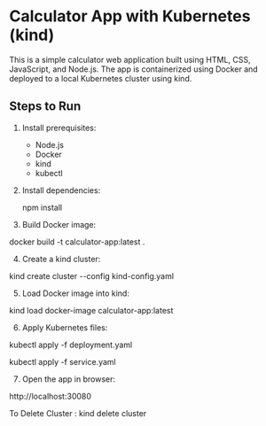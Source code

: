 # Calculator App with Kubernetes (kind)

This is a simple calculator web application built using HTML, CSS, JavaScript, and Node.js. The app is containerized using Docker and deployed to a local Kubernetes cluster using kind.

## Steps to Run

1. Install prerequisites:
   - Node.js
   - Docker
   - kind
   - kubectl

2. Install dependencies:
  
   npm install

3. Build Docker image:

docker build -t calculator-app:latest .


4. Create a kind cluster:

kind create cluster --config kind-config.yaml


5. Load Docker image into kind:

kind load docker-image calculator-app:latest

6. Apply Kubernetes files:

kubectl apply -f deployment.yaml

kubectl apply -f service.yaml


7. Open the app in browser:

http://localhost:30080


To Delete Cluster : kind delete cluster
